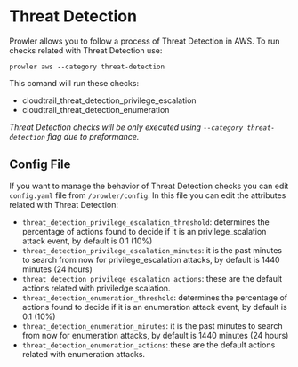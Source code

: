 # Threat Detection

Prowler allows you to follow a process of Threat Detection in AWS. To run checks related with Threat Detection use:
```
prowler aws --category threat-detection
```
This comand will run these checks:
* cloudtrail_threat_detection_privilege_escalation
* cloudtrail_threat_detection_enumeration

*Threat Detection checks will be only executed using `--category threat-detection` flag due to preformance.*

## Config File

If you want to manage the behavior of Threat Detection checks you can edit `config.yaml` file from `/prowler/config`. In this file you can edit the attributes related with Threat Detection:

* `threat_detection_privilege_escalation_threshold`: determines the percentage of actions found to decide if it is an privilege_scalation attack event, by default is 0.1 (10%)
* `threat_detection_privilege_escalation_minutes`: it is the past minutes to search from now for privilege_escalation attacks, by default is 1440 minutes (24 hours)
* `threat_detection_privilege_escalation_actions`: these are the default actions related with priviledge scalation.
* `threat_detection_enumeration_threshold`: determines the percentage of actions found to decide if it is an enumeration attack event, by default is 0.1 (10%)
* `threat_detection_enumeration_minutes`: it is the past minutes to search from now for enumeration attacks, by default is 1440 minutes (24 hours)
* `threat_detection_enumeration_actions`: these are the default actions related with enumeration attacks.

